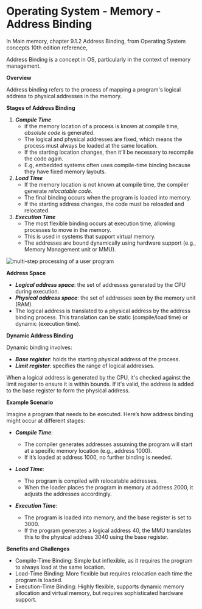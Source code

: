 # Operating System - Memory - Address Binding

In Main memory, chapter 9.1.2 Address Binding, from Operating System concepts 10th edition reference,

Address Binding is a concept in OS, particularly in the context of memory management.

**Overview**

Address binding refers to the process of mapping a program's logical address to physical addresses in the memory. 

**Stages of Address Binding**
1. ***Compile Time***
   - if the memory location of a process is known at compile time, *absolute code* is generated.
   - The logical and physical addresses are fixed, which means the process must always be loaded at the same location.
   - If the starting location changes, then it'll be necessary to recompile the code again.
   - E.g, embedded systems often uses compile-time binding because they have fixed memory layouts.
2. ***Load Time***
    - If the memory location is not known at compile time, the compiler generate *relocatable code*.
    - The final binding occurs when the program is loaded into memory.
    - If the starting address changes, the code must be reloaded and relocated.
3. ***Execution Time***
   - The most flexible binding occurs at execution time, allowing processes to move in the memory.
   - This is used in systems that support virtual memory.
   - The addresses are bound dynamically using hardware support (e.g., Memory Management unit or MMU).

![multi-step processing of a user program](https://i.postimg.cc/V6PLbQj7/Screenshot-from-2024-05-26-21-22-40.png)

**Address Space**
- ***Logical address space***: the set of addresses generated by the CPU during execution.
- ***Physical address space***: the set of addresses seen by the memory unit (RAM).
- The logical address is translated to a physical address by the address binding process. This translation can be static (compile/load time) or dynamic (execution time).

**Dynamic Address Binding**

Dynamic binding involves:
- ***Base register***: holds the starting physical address of the process.
- ***Limit register***: specifies the range of logical addresses.

When a logical address is generated by the CPU, it's checked against the limit register to ensure it is within bounds. If it's valid, the address is added to the base register to form the physical address.

**Example Scenario**

Imagine a program that needs to be executed. Here’s how address binding might occur at different stages:

- ***Compile Time***:
   - The compiler generates addresses assuming the program will start at a specific memory location (e.g., address 1000).
   - If it’s loaded at address 1000, no further binding is needed.

- ***Load Time***:
   - The program is compiled with relocatable addresses.
   - When the loader places the program in memory at address 2000, it adjusts the addresses accordingly.

- ***Execution Time***:
   - The program is loaded into memory, and the base register is set to 3000.
   - If the program generates a logical address 40, the MMU translates this to the physical address 3040 using the base register.

**Benefits and Challenges**
- Compile-Time Binding: Simple but inflexible, as it requires the program to always load at the same location.
- Load-Time Binding: More flexible but requires relocation each time the program is loaded.
- Execution-Time Binding: Highly flexible, supports dynamic memory allocation and virtual memory, but requires sophisticated hardware support.